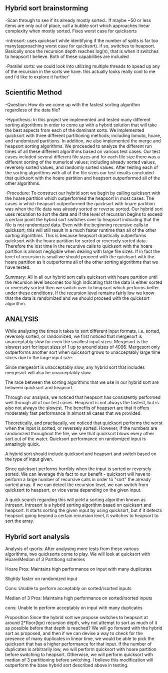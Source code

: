 Hybrid sort brainstorming
--------------------------
-Scan through to see if its already mostly sorted.. If maybe ~50 or less items are only out of
  place, call a bubble sort which approaches linear complexity when mostly sorted. Fixes worst 
  case for quicksorts
  
-introsort: uses quicksort while identifying if the number of splits is far too many(approaching
  worst case for quicksort). if so, switches to heapsort. Basically once the recursion depth reaches
  log(n), that is when it switches to heapsort I believe. Both of these capabilities are included
  
-Parallel sorts: we could look into utilizing multiple threads to spead up any of the recursion
  in the sorts we have. this actually looks really cool to me and i'd like to explore it further'

  Scientific Method
  ------------------
-Question: How do we come up with the fastest sorting algorithm regardless 
of the data file?

-Hypothesis: In this project we implemented and tested many different 
sorting algorithms in order to come up with a hybrid solution that will 
take the best aspects from each of the dominant sorts. We implemented 
quicksort with three different partitioning methods; including lomuto, 
hoare, and randomized partitions. In addition, we also implemented the 
merge and heapsort sorting algorithms. We proceeded to analyze the 
different run times of all these different algorithms based on various 
test cases. Our test cases included several different file sizes and for 
each file size there was a different sorting of the numerical values; 
including already sorted values, reversely sorted values, and randomly 
sorted values. After testing each of the sorting algorithms with all of 
the file sizes our test results concluded that quicksort with the hoare 
partition and heapsort outperformed all of the other algorithms.

-Procedure: To construct our hybrid sort we begin by calling quicksort with
the hoare partition which outperformed the heapsort in most cases. The cases
in which heapsort outperformed the quicksort with hoare partition was when 
the file data was already sorted or reverse sorted. Our hybrid sort uses 
recursion to sort the data and if the level of recursion begins to exceed 
a certain point the hybrid sort switches over to heapsort indicating that 
the file is not randomized data. Even with the beginning recursive calls to
quicksort; this will still result in a much faster runtime than all of the 
other sorting algorithms. This is because heapsort drastically outperforms 
quicksort with the hoare partition for sorted or reversely sorted data. 
Therefore the lost time in the recursive calls to quicksort with the hoare 
partition is almost negligible when dealing with large file sizes. If in 
fact the level of recursion is small we should proceed with the quicksort 
with the hoare partition as it outperforms all of the other sorting 
algorithms that we have tested.

Summary: All in all our hybrid sort calls quicksort with hoare partition 
until the recursion level becomes too high indicating that the data is 
either sorted or reversely sorted then we switch over to heapsort which 
performs better under these conditions. If the recursion level remains 
fairly low we know that the data is randomized and we should proceed with 
the quicksort algorithm.

ANALYSIS
--------
While analyzing the times it takes to sort different input formats, 
i.e. sorted, reversely sorted, or randomized, we first noticed that 
mergesort is unacceptably slow for even the smallest input sizes. 
Mergesort is the slowest sort for input sizes of 1 up to around sizes of
4096. Mergesort only outperforms another sort when quicksort grows to 
unacceptably large time slices due to the large input size. 

Since mergesort is unacceptably slow, any hybrid sort that includes
mergesort will also be unacceptably slow.

The race between the sorting algorithms that we use in our hybrid sort
are between quicksort and heapsort. 

Through our analysis, we noticed that heapsort has consistently performed 
well through all of our test cases. Heapsort is not always the fastest,
but is also not always the slowest. The benefits of heapsort are that it
offers moderately fast performance in almost all cases that we provided.

Theoretically, and practiacally, we noticed that quicksort performs the 
worst when the input is sorted, or reversely sorted. However, if the
numbers are randomized throughout the file, we see that quicksort blows
every other sort out of the water. Quicksort performance on randomized
input is amazingly quick.

A hybrid sort should include quicksort and heapsort and switch based on 
the type of input given. 

Since quicksort performs horribly when the input is sorted or reversely
sorted. We can leverage this fact to our benefit - quicksort will have to
perform a large number of recursive calls in order to "sort" the already
sorted array. If we can detect the recursion level, we can switch from 
quicksort to heapsort, or vice versa depending on the given input.

A quick search regarding this will yield a sorting algorithm known as 
introsort. Introsort is a hybrid sorting algorithm based on quicksort
and heapsort. It starts sorting the given input by using quicksort, but
if it detects heapsort going beyond a certain recursion level, it switches
to heapsort to sort the array.


Hybrid sort analysis
--------------------
Analysis of qsorts: After analysing more tests from these various algorithms,
two quicksorts come to play. We will look at quicksort with Hoare/Median of 3
Partitiong schemes

Hoare 
Pros: Maintains high performance on input with many duplicates

Slightly faster on randomized input

Cons: Unable to perform acceptably on sorted/rsorted inputs

Median of 3
Pros: Maintains high performance on sorted/rsorted inputs

cons: Unable to perform acceptably on input with many duplicates

Proposition
Since the hybrid sort we propose switches to heapsort at around 2*floor(lgn)
recursion depth, why not attempt to sort as much of it as possible before 
that depth is reached? We will go forward with the hybrid sort as proposed,
and then if we can devise a way to check for the presence of many duplicates 
in linear time, we would be able to pick the quicksort that has a higher
performance for that input. If the number of duplicates is arbitrarily low,
we will perform quicksort with hoare partition before switching to heapsort.
Otherwise, we will perform quicksort with median of 3 partitioning before
switching. I believe this modification will outperform the base hybrid sort
described above in testing.
